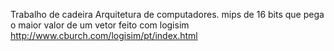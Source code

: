 Trabalho de cadeira Arquitetura de computadores.
mips de 16 bits que pega o maior valor de um vetor
feito com logisim
http://www.cburch.com/logisim/pt/index.html

